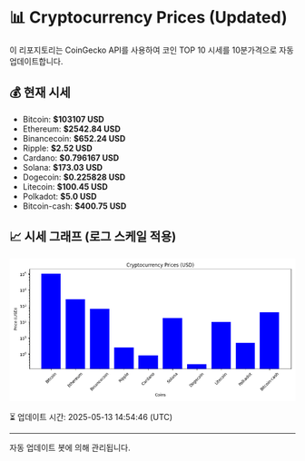 
# 📊 Cryptocurrency Prices (Updated)

이 리포지토리는 CoinGecko API를 사용하여 코인 TOP 10 시세를 10분가격으로 자동 업데이트합니다.

## 💰 현재 시세
- Bitcoin: **$103107 USD**
- Ethereum: **$2542.84 USD**
- Binancecoin: **$652.24 USD**
- Ripple: **$2.52 USD**
- Cardano: **$0.796167 USD**
- Solana: **$173.03 USD**
- Dogecoin: **$0.225828 USD**
- Litecoin: **$100.45 USD**
- Polkadot: **$5.0 USD**
- Bitcoin-cash: **$400.75 USD**

## 📈 시세 그래프 (로그 스케일 적용)
![Crypto Prices](crypto_prices.png)

⏳ 업데이트 시간: 2025-05-13 14:54:46 (UTC)

---
자동 업데이트 봇에 의해 관리됩니다.
